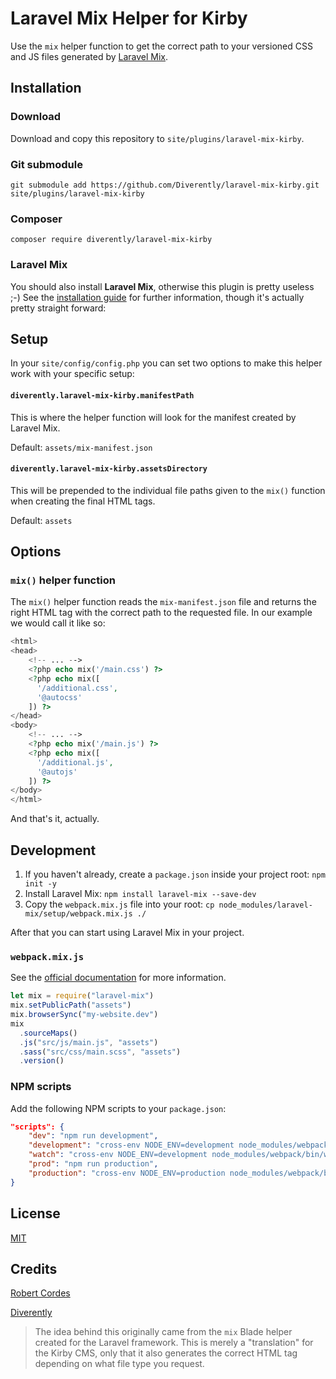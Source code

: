 # Laravel Mix Helper for Kirby

Use the `mix` helper function to get the correct path to your versioned CSS and JS files generated by [Laravel Mix](https://github.com/JeffreyWay/laravel-mix).

## Installation

### Download

Download and copy this repository to `site/plugins/laravel-mix-kirby`.

### Git submodule

```
git submodule add https://github.com/Diverently/laravel-mix-kirby.git site/plugins/laravel-mix-kirby
```

### Composer

```
composer require diverently/laravel-mix-kirby
```

### Laravel Mix

You should also install **Laravel Mix**, otherwise this plugin is pretty useless ;-) See the [installation guide](https://laravel-mix.com/docs/4.0/installation) for further information, though it's actually pretty straight forward:

## Setup

In your `site/config/config.php` you can set two options to make this helper work with your specific setup:

#### `diverently.laravel-mix-kirby.manifestPath`

This is where the helper function will look for the manifest created by Laravel Mix.

Default: `assets/mix-manifest.json`

#### `diverently.laravel-mix-kirby.assetsDirectory`

This will be prepended to the individual file paths given to the `mix()` function when creating the final HTML tags.

Default: `assets`

## Options

### `mix()` helper function

The `mix()` helper function reads the `mix-manifest.json` file and returns the right HTML tag with the correct path to the requested file. In our example we would call it like so:

```php
<html>
<head>
    <!-- ... -->
    <?php echo mix('/main.css') ?>
    <?php echo mix([
      '/additional.css',
      '@autocss'
    ]) ?>
</head>
<body>
    <!-- ... -->
    <?php echo mix('/main.js') ?>
    <?php echo mix([
      '/additional.js',
      '@autojs'
    ]) ?>
</body>
</html>
```

And that's it, actually.

## Development

1. If you haven't already, create a `package.json` inside your project root: `npm init -y`
2. Install Laravel Mix: `npm install laravel-mix --save-dev`
3. Copy the `webpack.mix.js` file into your root: `cp node_modules/laravel-mix/setup/webpack.mix.js ./`

After that you can start using Laravel Mix in your project.

### `webpack.mix.js`

See the [official documentation](https://laravel-mix.com/docs/4.0/basic-example) for more information.

```js
let mix = require("laravel-mix")
mix.setPublicPath("assets")
mix.browserSync("my-website.dev")
mix
  .sourceMaps()
  .js("src/js/main.js", "assets")
  .sass("src/css/main.scss", "assets")
  .version()
```

### NPM scripts

Add the following NPM scripts to your `package.json`:

```json
"scripts": {
    "dev": "npm run development",
    "development": "cross-env NODE_ENV=development node_modules/webpack/bin/webpack.js --progress --hide-modules --config=node_modules/laravel-mix/setup/webpack.config.js",
    "watch": "cross-env NODE_ENV=development node_modules/webpack/bin/webpack.js --watch --progress --hide-modules --config=node_modules/laravel-mix/setup/webpack.config.js",
    "prod": "npm run production",
    "production": "cross-env NODE_ENV=production node_modules/webpack/bin/webpack.js --progress --hide-modules --config=node_modules/laravel-mix/setup/webpack.config.js"
}
```

## License

[MIT](https://github.com/Diverently/laravel-mix-kirby/blob/master/LICENSE.md)

## Credits

[Robert Cordes](https://github.com/RobertCordes)

[Diverently](https://diverently.com)

> The idea behind this originally came from the `mix` Blade helper created for the Laravel framework. This is merely a "translation" for the Kirby CMS, only that it also generates the correct HTML tag depending on what file type you request.

